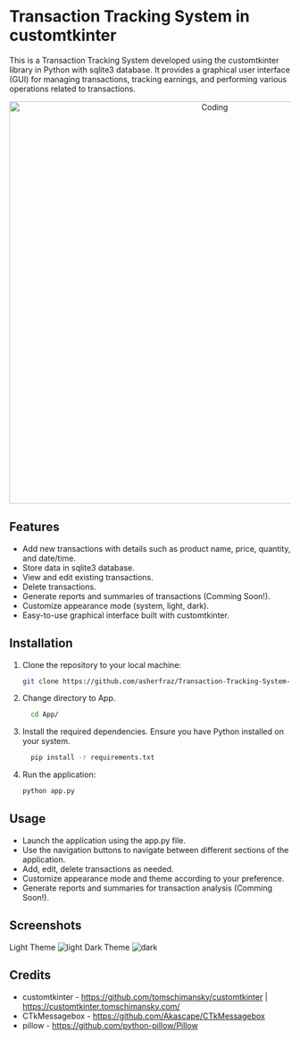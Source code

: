 # Transaction Tracking System in customtkinter

This is a Transaction Tracking System developed using the customtkinter library in Python with sqlite3 database. It provides a graphical user interface (GUI) for managing transactions, tracking earnings, and performing various operations related to transactions.

<p align="center">
 <img align="center" alt="Coding" width="720" src="https://github.com/asherfraz/Transaction-Tracking-System-in-customtkinter/blob/main/Screenshots/GIF.gif">
</p>

## Features

- Add new transactions with details such as product name, price, quantity, and date/time.
- Store data in sqlite3 database.
- View and edit existing transactions.
- Delete transactions.
- Generate reports and summaries of transactions (Comming Soon!).
- Customize appearance mode (system, light, dark).
- Easy-to-use graphical interface built with customtkinter.

## Installation

1. Clone the repository to your local machine:

   ```bash
   git clone https://github.com/asherfraz/Transaction-Tracking-System-in-customtkinter.git

2. Change directory to App.

    ```bash
      cd App/

3. Install the required dependencies. Ensure you have Python installed on your system.

    ```bash
      pip install -r requirements.txt
4. Run the application:
   
    ```bash
    python app.py

## Usage

- Launch the application using the app.py file.
- Use the navigation buttons to navigate between different sections of the application.
- Add, edit, delete transactions as needed.
- Customize appearance mode and theme according to your preference.
- Generate reports and summaries for transaction analysis (Comming Soon!).

## Screenshots

Light Theme
![light](https://github.com/asherfraz/Transaction-Tracking-System-in-customtkinter/blob/main/Screenshots/light.png?raw=true)
Dark Theme
![dark](https://github.com/asherfraz/Transaction-Tracking-System-in-customtkinter/blob/main/Screenshots/dark.png?raw=true)


## Credits

- customtkinter - https://github.com/tomschimansky/customtkinter | https://customtkinter.tomschimansky.com/
- CTkMessagebox - https://github.com/Akascape/CTkMessagebox
- pillow - https://github.com/python-pillow/Pillow
